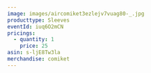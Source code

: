 ```yaml
---
image: images/aircomiket3ezlejv7vuag80-_.jpg
producttype: Sleeves
eventId: iuq6O2mCN
pricings:
  - quantity: 1
    price: 25
asin: s-ljE8Tw3la
merchandise: comiket
---
```

